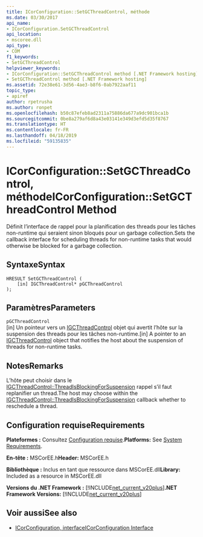 ```yaml
---
title: ICorConfiguration::SetGCThreadControl, méthode
ms.date: 03/30/2017
api_name:
- ICorConfiguration.SetGCThreadControl
api_location:
- mscoree.dll
api_type:
- COM
f1_keywords:
- SetGCThreadControl
helpviewer_keywords:
- ICorConfiguration::SetGCThreadControl method [.NET Framework hosting]
- SetGCThreadControl method [.NET Framework hosting]
ms.assetid: 72e38e61-3d56-4ae3-b8f6-0ab7922aaf11
topic_type:
- apiref
author: rpetrusha
ms.author: ronpet
ms.openlocfilehash: b50c87efeb8ad2311a75886da677a9dc901bca1b
ms.sourcegitcommit: 0be8a279af6d8a43e03141e349d3efd5d35f8767
ms.translationtype: HT
ms.contentlocale: fr-FR
ms.lasthandoff: 04/18/2019
ms.locfileid: "59135835"
---
```

# <a name="icorconfigurationsetgcthreadcontrol-method"></a><span data-ttu-id="ad2bc-102">ICorConfiguration::SetGCThreadControl, méthode</span><span class="sxs-lookup"><span data-stu-id="ad2bc-102">ICorConfiguration::SetGCThreadControl Method</span></span>
<span data-ttu-id="ad2bc-103">Définit l’interface de rappel pour la planification des threads pour les tâches non-runtime qui seraient sinon bloqués pour un garbage collection.</span><span class="sxs-lookup"><span data-stu-id="ad2bc-103">Sets the callback interface for scheduling threads for non-runtime tasks that would otherwise be blocked for a garbage collection.</span></span>  
  
## <a name="syntax"></a><span data-ttu-id="ad2bc-104">Syntaxe</span><span class="sxs-lookup"><span data-stu-id="ad2bc-104">Syntax</span></span>  
  
```  
HRESULT SetGCThreadControl (  
    [in] IGCThreadControl* pGCThreadControl  
);  
```  
  
## <a name="parameters"></a><span data-ttu-id="ad2bc-105">Paramètres</span><span class="sxs-lookup"><span data-stu-id="ad2bc-105">Parameters</span></span>  
 `pGCThreadControl`  
 <span data-ttu-id="ad2bc-106">[in] Un pointeur vers un [IGCThreadControl](../../../../docs/framework/unmanaged-api/hosting/igcthreadcontrol-interface.md) objet qui avertit l’hôte sur la suspension des threads pour les tâches non-runtime.</span><span class="sxs-lookup"><span data-stu-id="ad2bc-106">[in] A pointer to an [IGCThreadControl](../../../../docs/framework/unmanaged-api/hosting/igcthreadcontrol-interface.md) object that notifies the host about the suspension of threads for non-runtime tasks.</span></span>  
  
## <a name="remarks"></a><span data-ttu-id="ad2bc-107">Notes</span><span class="sxs-lookup"><span data-stu-id="ad2bc-107">Remarks</span></span>  
 <span data-ttu-id="ad2bc-108">L’hôte peut choisir dans le [IGCThreadControl::ThreadIsBlockingForSuspension](../../../../docs/framework/unmanaged-api/hosting/igcthreadcontrol-threadisblockingforsuspension-method.md) rappel s’il faut replanifier un thread.</span><span class="sxs-lookup"><span data-stu-id="ad2bc-108">The host may choose within the [IGCThreadControl::ThreadIsBlockingForSuspension](../../../../docs/framework/unmanaged-api/hosting/igcthreadcontrol-threadisblockingforsuspension-method.md) callback whether to reschedule a thread.</span></span>  
  
## <a name="requirements"></a><span data-ttu-id="ad2bc-109">Configuration requise</span><span class="sxs-lookup"><span data-stu-id="ad2bc-109">Requirements</span></span>  
 <span data-ttu-id="ad2bc-110">**Plateformes :** Consultez [Configuration requise](../../../../docs/framework/get-started/system-requirements.md).</span><span class="sxs-lookup"><span data-stu-id="ad2bc-110">**Platforms:** See [System Requirements](../../../../docs/framework/get-started/system-requirements.md).</span></span>  
  
 <span data-ttu-id="ad2bc-111">**En-tête :** MSCorEE.h</span><span class="sxs-lookup"><span data-stu-id="ad2bc-111">**Header:** MSCorEE.h</span></span>  
  
 <span data-ttu-id="ad2bc-112">**Bibliothèque :** Inclus en tant que ressource dans MSCorEE.dll</span><span class="sxs-lookup"><span data-stu-id="ad2bc-112">**Library:** Included as a resource in MSCorEE.dll</span></span>  
  
 <span data-ttu-id="ad2bc-113">**Versions du .NET Framework :** [!INCLUDE[net_current_v20plus](../../../../includes/net-current-v20plus-md.md)]</span><span class="sxs-lookup"><span data-stu-id="ad2bc-113">**.NET Framework Versions:** [!INCLUDE[net_current_v20plus](../../../../includes/net-current-v20plus-md.md)]</span></span>  
  
## <a name="see-also"></a><span data-ttu-id="ad2bc-114">Voir aussi</span><span class="sxs-lookup"><span data-stu-id="ad2bc-114">See also</span></span>

- [<span data-ttu-id="ad2bc-115">ICorConfiguration, interface</span><span class="sxs-lookup"><span data-stu-id="ad2bc-115">ICorConfiguration Interface</span></span>](../../../../docs/framework/unmanaged-api/hosting/icorconfiguration-interface.md)
